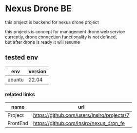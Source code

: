 # Nexus Drone BE
this project is backend for nexus drone project

this projects is concept for management drone web service  
currently, drone connection functionality is not defined,  
but after drone is ready it will resume

## tested env
|env|version|
|--|--|
|ubuntu|22.04|


### related links
|name|url|
|--|--|
|Project | https://github.com/users/Insiro/projects/7  |
|FrontEnd | https://github.com/Insiro/nexus_dron_fe  |


 